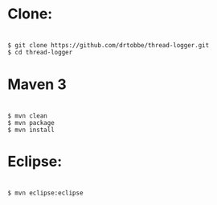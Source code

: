 #
# Clone:
#
	$ git clone https://github.com/drtobbe/thread-logger.git
	$ cd thread-logger

#
# Maven 3
#
	$ mvn clean
	$ mvn package
	$ mvn install

#
# Eclipse:
#
	$ mvn eclipse:eclipse



